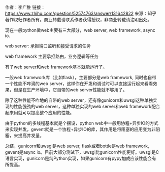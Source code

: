 作者：李广胜
链接：https://www.zhihu.com/question/52574763/answer/131642822
来源：知乎
著作权归作者所有。商业转载请联系作者获得授权，非商业转载请注明出处。

现在一般python做web主要有三大部分，web server, web framework, async io.

web server: 承担端口监听和接受请求的任务

web framework 主要承担路由，业务逻辑等任务

有了web server和web framework基本就能运行了。

一般web framework库（比如flask），主要部分是web framework, 同时也自带一个性能不咋滴的web server，这样你在开发和调试时可以直接运行起来看看效果，但是在生产环境中，它自带的web server性能就不够用了。

除了这种性能不咋地的自带的web server，还有像gunicorn和uwsgi这种单独实现的性能强劲的web server，这种单独实现的web server和web framework配合起来用就可以提高整个应用的性能。

由于python的多线程基本就是个摆设，python web中一般用协程+异步IO的方式来实现并发。gevent就是一个协程+异步IO的库，其作用是将阻塞的应用变为非阻塞，来提高并发量。

总结，gunicorn和uwsgi是web server, flask或者bottle是web framework, gevent是async io。目前大部分测试下，uwsgi比gunicorn性能更好。uwsgi是C语言实现，gunicorn是纯Python实现，如果gunicorn有pypy加成应该性能会有所提高。